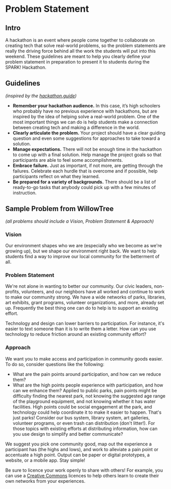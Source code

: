 # Problem Statement
## Intro
A hackathon is an event where people come together to collaborate on creating tech that solve real-world problems, so the problem statements are really the driving force behind all the work the students will put into this weekend. These guidelines are meant to help you clearly define your problem statement in preparation to present it to students during the SPARK! Hackathon.

## Guidelines
*(inspired by the [hackathon.guide](https://hackathon.guide/))*
* **Remember your hackathon audience.** In this case, it’s high schoolers who probably have no previous experience with hackathons, but are inspired by the idea of helping solve a real-world problem. One of the most important things we can do is help students make a connection between creating tech and making a difference in the world.
* **Clearly articulate the problem.** Your project should have a clear guiding question and even some suggestions for approaches to take toward a solution.
* **Manage expectations.** There will not be enough time in the hackathon to come up with a final solution. Help manage the project goals so that participants are able to feel some accomplishments.
* **Embrace failure.** Just as important, if not more, are getting through the failures. Celebrate each hurdle that is overcome and if possible, help participants reflect on what they learned.
* **Be prepared for a variety of backgrounds.** There should be a list of ready-to-go tasks that anybody could pick up with a few minutes of instruction. 

## Sample Problem from WillowTree
*(all problems should include a Vision, Problem Statement & Approach)*
### Vision
Our environment shapes who we are (especially who we become as we're growing up), but we shape our environment right back. We want to help students find a way to improve our local community for the betterment of all.

### Problem Statement
We're not alone in wanting to better our community. Our civic leaders, non-profits, volunteers, and our neighbors have all worked and continue to work to make our community strong. We have a wide networks of parks, libraries, art exhibits, grant programs, volunteer organizations, and more, already set up. Frequently the best thing one can do to help is to support an existing effort.

Technology and design can lower barriers to participation. For instance, it's easier to text someone than it is to write them a letter. How can you use technology to reduce friction around an existing community effort?

### Approach
We want you to make access and participation in community goods easier. To do so, consider questions like the following:
* What are the pain points around participation, and how can we reduce them?
* What are the high points people experience with participation, and how can we enhance them?
Applied to public parks, pain points might be difficulty finding the nearest park, not knowing the suggested age range of the playground equipment, and not knowing whether it has water facilities. High points could be social engagement at the park, and technology could help coordinate it to make it easier to happen. That's just parks! Consider our bus system, library system, art galleries, volunteer programs, or even trash can distribution (don't litter!). For those topics with existing efforts at distributing information, how can you use design to simplify and better communicate?

We suggest you pick one community good, map out the experience a participant has (the highs and lows), and work to alleviate a pain point or accentuate a high point. Output can be paper or digital prototypes, a website, or a mobile app. Stay simple!
 
Be sure to licence your work openly to share with others! For example, you can use a [Creative Commons](https://creativecommons.org) licences to help others learn to create their own networks from your experiences.




